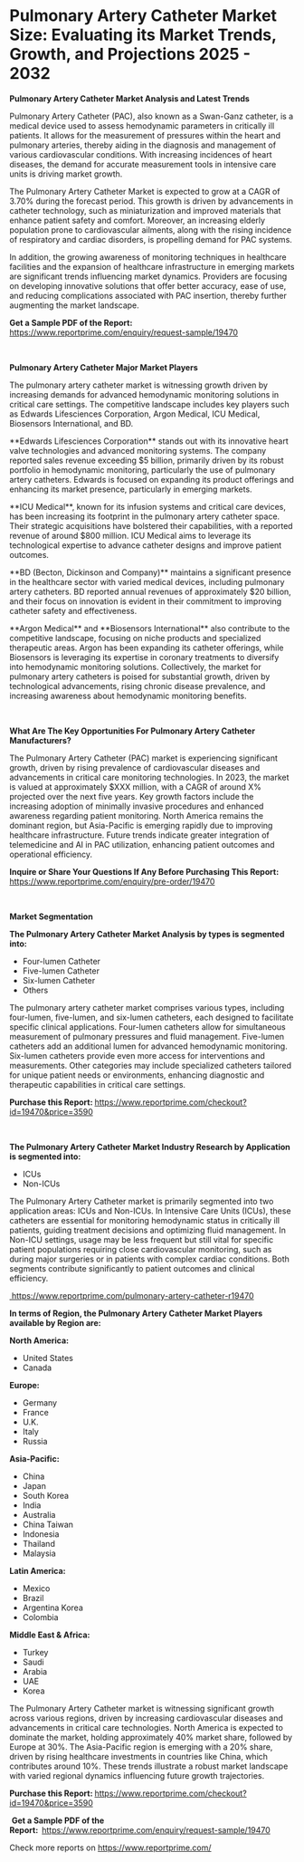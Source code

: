 <p><h1>Pulmonary Artery Catheter Market Size: Evaluating its Market Trends, Growth, and Projections 2025 - 2032</h1></p><p><strong>Pulmonary Artery Catheter Market Analysis and Latest Trends</strong></p>
<p><p>Pulmonary Artery Catheter (PAC), also known as a Swan-Ganz catheter, is a medical device used to assess hemodynamic parameters in critically ill patients. It allows for the measurement of pressures within the heart and pulmonary arteries, thereby aiding in the diagnosis and management of various cardiovascular conditions. With increasing incidences of heart diseases, the demand for accurate measurement tools in intensive care units is driving market growth. </p><p>The Pulmonary Artery Catheter Market is expected to grow at a CAGR of 3.70% during the forecast period. This growth is driven by advancements in catheter technology, such as miniaturization and improved materials that enhance patient safety and comfort. Moreover, an increasing elderly population prone to cardiovascular ailments, along with the rising incidence of respiratory and cardiac disorders, is propelling demand for PAC systems. </p><p>In addition, the growing awareness of monitoring techniques in healthcare facilities and the expansion of healthcare infrastructure in emerging markets are significant trends influencing market dynamics. Providers are focusing on developing innovative solutions that offer better accuracy, ease of use, and reducing complications associated with PAC insertion, thereby further augmenting the market landscape.</p></p>
<p><strong>Get a Sample PDF of the Report:&nbsp;</strong> <a href="https://www.reportprime.com/enquiry/request-sample/19470?utm_campaign=2455&utm_medium=2&utm_source=Github&utm_content=ia&utm_term=19032025&utm_id=pulmonary-artery-catheter">https://www.reportprime.com/enquiry/request-sample/19470</a></p>
<p>&nbsp;</p>
<p><strong>Pulmonary Artery Catheter Major Market Players</strong></p>
<p><p>The pulmonary artery catheter market is witnessing growth driven by increasing demands for advanced hemodynamic monitoring solutions in critical care settings. The competitive landscape includes key players such as Edwards Lifesciences Corporation, Argon Medical, ICU Medical, Biosensors International, and BD.</p><p>**Edwards Lifesciences Corporation** stands out with its innovative heart valve technologies and advanced monitoring systems. The company reported sales revenue exceeding $5 billion, primarily driven by its robust portfolio in hemodynamic monitoring, particularly the use of pulmonary artery catheters. Edwards is focused on expanding its product offerings and enhancing its market presence, particularly in emerging markets.</p><p>**ICU Medical**, known for its infusion systems and critical care devices, has been increasing its footprint in the pulmonary artery catheter space. Their strategic acquisitions have bolstered their capabilities, with a reported revenue of around $800 million. ICU Medical aims to leverage its technological expertise to advance catheter designs and improve patient outcomes.</p><p>**BD (Becton, Dickinson and Company)** maintains a significant presence in the healthcare sector with varied medical devices, including pulmonary artery catheters. BD reported annual revenues of approximately $20 billion, and their focus on innovation is evident in their commitment to improving catheter safety and effectiveness. </p><p>**Argon Medical** and **Biosensors International** also contribute to the competitive landscape, focusing on niche products and specialized therapeutic areas. Argon has been expanding its catheter offerings, while Biosensors is leveraging its expertise in coronary treatments to diversify into hemodynamic monitoring solutions. Collectively, the market for pulmonary artery catheters is poised for substantial growth, driven by technological advancements, rising chronic disease prevalence, and increasing awareness about hemodynamic monitoring benefits.</p></p>
<p>&nbsp;</p>
<p><strong>What Are The Key Opportunities For Pulmonary Artery Catheter Manufacturers?</strong></p>
<p><p>The Pulmonary Artery Catheter (PAC) market is experiencing significant growth, driven by rising prevalence of cardiovascular diseases and advancements in critical care monitoring technologies. In 2023, the market is valued at approximately $XXX million, with a CAGR of around X% projected over the next five years. Key growth factors include the increasing adoption of minimally invasive procedures and enhanced awareness regarding patient monitoring. North America remains the dominant region, but Asia-Pacific is emerging rapidly due to improving healthcare infrastructure. Future trends indicate greater integration of telemedicine and AI in PAC utilization, enhancing patient outcomes and operational efficiency.</p></p>
<p><strong>Inquire or Share Your Questions If Any Before Purchasing This Report:</strong> <a href="https://www.reportprime.com/enquiry/pre-order/19470?utm_campaign=2455&utm_medium=2&utm_source=Github&utm_content=ia&utm_term=19032025&utm_id=pulmonary-artery-catheter">https://www.reportprime.com/enquiry/pre-order/19470</a></p>
<p>&nbsp;</p>
<p><strong>Market Segmentation</strong></p>
<p><strong>The Pulmonary Artery Catheter Market Analysis by types is segmented into:</strong></p>
<p><ul><li>Four-lumen Catheter</li><li>Five-lumen Catheter</li><li>Six-lumen Catheter</li><li>Others</li></ul></p>
<p><p>The pulmonary artery catheter market comprises various types, including four-lumen, five-lumen, and six-lumen catheters, each designed to facilitate specific clinical applications. Four-lumen catheters allow for simultaneous measurement of pulmonary pressures and fluid management. Five-lumen catheters add an additional lumen for advanced hemodynamic monitoring. Six-lumen catheters provide even more access for interventions and measurements. Other categories may include specialized catheters tailored for unique patient needs or environments, enhancing diagnostic and therapeutic capabilities in critical care settings.</p></p>
<p><strong>Purchase this Report:&nbsp;</strong><a href="https://www.reportprime.com/checkout?id=19470&price=3590&utm_campaign=2455&utm_medium=2&utm_source=Github&utm_content=ia&utm_term=19032025&utm_id=pulmonary-artery-catheter">https://www.reportprime.com/checkout?id=19470&price=3590</a></p>
<p>&nbsp;</p>
<p><strong>The Pulmonary Artery Catheter Market Industry Research by Application is segmented into:</strong></p>
<p><ul><li>ICUs</li><li>Non-ICUs</li></ul></p>
<p><p>The Pulmonary Artery Catheter market is primarily segmented into two application areas: ICUs and Non-ICUs. In Intensive Care Units (ICUs), these catheters are essential for monitoring hemodynamic status in critically ill patients, guiding treatment decisions and optimizing fluid management. In Non-ICU settings, usage may be less frequent but still vital for specific patient populations requiring close cardiovascular monitoring, such as during major surgeries or in patients with complex cardiac conditions. Both segments contribute significantly to patient outcomes and clinical efficiency.</p></p>
<p><a href="https://www.reportprime.com/pulmonary-artery-catheter-r19470?utm_campaign=2455&utm_medium=2&utm_source=Github&utm_content=ia&utm_term=19032025&utm_id=pulmonary-artery-catheter">&nbsp;https://www.reportprime.com/pulmonary-artery-catheter-r19470</a></p>
<p><strong>In terms of Region, the Pulmonary Artery Catheter Market Players available by Region are:</strong></p>
<p>
    <p> <strong> North America: </strong>
        <ul>
            <li>United States</li>
            <li>Canada</li>
        </ul>
        </p> 
    <p> <strong> Europe: </strong>
        <ul>
            <li>Germany</li>
            <li>France</li>
            <li>U.K.</li>
            <li>Italy</li>
            <li>Russia</li>
        </ul>
        </p> 
    <p> <strong> Asia-Pacific: </strong>
        <ul>
            <li>China</li>
            <li>Japan</li>
            <li>South Korea</li>
            <li>India</li>
            <li>Australia</li>
            <li>China Taiwan</li>
            <li>Indonesia</li>
            <li>Thailand</li>
            <li>Malaysia</li>
        </ul>
        </p> 
    <p> <strong> Latin America: </strong>
        <ul>
            <li>Mexico</li>
            <li>Brazil</li>
            <li>Argentina Korea</li>
            <li>Colombia</li>
        </ul>
        </p> 
    <p> <strong> Middle East & Africa: </strong>
        <ul>
            <li>Turkey</li>
            <li>Saudi</li>
            <li>Arabia</li>
            <li>UAE</li>
            <li>Korea</li>
        </ul>
    </p>
    </p>
<p><p>The Pulmonary Artery Catheter market is witnessing significant growth across various regions, driven by increasing cardiovascular diseases and advancements in critical care technologies. North America is expected to dominate the market, holding approximately 40% market share, followed by Europe at 30%. The Asia-Pacific region is emerging with a 20% share, driven by rising healthcare investments in countries like China, which contributes around 10%. These trends illustrate a robust market landscape with varied regional dynamics influencing future growth trajectories.</p></p>
<p><strong>Purchase this Report: </strong><a href="https://www.reportprime.com/checkout?id=19470&price=3590&utm_campaign=2455&utm_medium=2&utm_source=Github&utm_content=ia&utm_term=19032025&utm_id=pulmonary-artery-catheter">https://www.reportprime.com/checkout?id=19470&price=3590</a></p>
<p>&nbsp;<strong>Get a Sample PDF of the Report:&nbsp;&nbsp;</strong><a href="https://www.reportprime.com/enquiry/request-sample/19470?utm_campaign=2455&utm_medium=2&utm_source=Github&utm_content=ia&utm_term=19032025&utm_id=pulmonary-artery-catheter">https://www.reportprime.com/enquiry/request-sample/19470</a></p>
<p><strong></strong></p>
<p>Check more reports on <a href="https://www.reportprime.com/?utm_campaign=2455&utm_medium=2&utm_source=Github&utm_content=ia&utm_term=19032025&utm_id=pulmonary-artery-catheter">https://www.reportprime.com/</a></p>